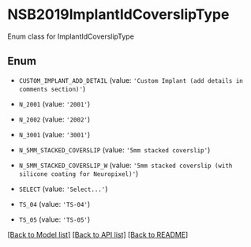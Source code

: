 # NSB2019ImplantIdCoverslipType

Enum class for ImplantIdCoverslipType

## Enum

* `CUSTOM_IMPLANT_ADD_DETAIL` (value: `'Custom Implant (add details in comments section)'`)

* `N_2001` (value: `'2001'`)

* `N_2002` (value: `'2002'`)

* `N_3001` (value: `'3001'`)

* `N_5MM_STACKED_COVERSLIP` (value: `'5mm stacked coverslip'`)

* `N_5MM_STACKED_COVERSLIP_W` (value: `'5mm stacked coverslip (with silicone coating for Neuropixel)'`)

* `SELECT` (value: `'Select...'`)

* `TS_04` (value: `'TS-04'`)

* `TS_05` (value: `'TS-05'`)

[[Back to Model list]](../README.md#documentation-for-models) [[Back to API list]](../README.md#documentation-for-api-endpoints) [[Back to README]](../README.md)


